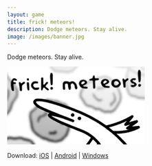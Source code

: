 ```yaml
---
layout: game
title: frick! meteors!
description: Dodge meteors. Stay alive.
image: /images/banner.jpg
---
```


Dodge meteors. Stay alive.

![frick meteors promo banner](/images/banner.jpg)

Download: [iOS](https://apps.apple.com/us/app/frick-meteors/id1450816477) \| [Android](https://play.google.com/store/apps/details?id=com.AidanByrnes.frickmeteors&hl=en_US) \| [Windows](https://drive.google.com/file/d/16PSlRDeOSD1jOQH6rSTjxa6rdd1aUARR/view?usp=sharing)

